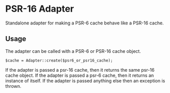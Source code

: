 # PSR-16 Adapter

Standalone adapter for making a PSR-6 cache behave like a PSR-16 cache.

## Usage

The adapter can be called with a PSR-6 or PSR-16 cache object.

    $cache = Adapter::create($psr6_or_psr16_cache);

If the adapter is passed a psr-16 cache, then it returns the same psr-16 cache object.
If the adapter is passed a psr-6 cache, then it returns an instance of itself.
If the adapter is passed anything else then an exception is thrown.
